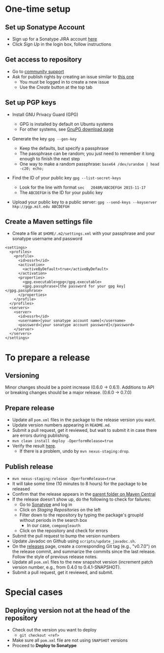 One-time setup
==============

Set up Sonatype Account
-----------------------
* Sign up for a Sonatype JIRA account [here](https://issues.sonatype.org)
* Click *Sign Up* in the login box, follow instructions

Get access to repository
------------------------
* Go to [community support](https://issues.sonatype.org/browse/OSSRH)
* Ask for publish rights by creating an issue similar to [this one](https://issues.sonatype.org/browse/OSSRH-16798)
  * You must be logged in to create a new issue
  * Use the *Create* button at the top tab

Set up PGP keys
---------------
* Install GNU Privacy Guard (GPG)
  * GPG is installed by default on Ubuntu systems
  * For other systems, see [GnuPG download page](https://www.gnupg.org/download/)

* Generate the key ```gpg --gen-key```

  * Keep the defaults, but specify a passphrase
  * The passphrase can be random; you just need to remember it long enough to finish the next step
  * One way to make a random passphrase: ```base64 /dev/urandom | head -c20; echo;```

* Find the ID of your public key ```gpg --list-secret-keys```
  * Look for the line with format ```sec   2048R/ABCDEFGH 2015-11-17```
  * The ```ABCDEFGH``` is the ID for your public key

* Upload your public key to a public server: ```gpg --send-keys --keyserver hkp://pgp.mit.edu ABCDEFGH```

Create a Maven settings file
----------------------------
* Create a file at ```$HOME/.m2/settings.xml``` with your passphrase and your sonatype username and password
```
<settings>
  <profiles>
    <profile>
      <id>ossrh</id>
      <activation>
        <activeByDefault>true</activeByDefault>
      </activation>
      <properties>
        <gpg.executable>gpg</gpg.executable>
        <gpg.passphrase>[the password for your gpg key]</gpg.passphrase>
      </properties>
    </profile>
  </profiles>
  <servers>
    <server>
      <id>ossrh</id>
      <username>[your sonatype account name]</username>
      <password>[your sonatype account password]</password>
    </server>
  </servers>
</settings>
```

To prepare a release
====================

Versioning
----------
Minor changes should be a point increase (0.6.0 -> 0.6.1).  Additions to API or breaking changes should be
a major release. (0.6.0 -> 0.7.0)

Prepare release
---------------
* Update all ```pom.xml``` files in the package to the release version you want.
* Update version numbers appearing in `README.md`.
* Submit a pull request, get it reviewed, but wait to submit it in case there are errors during publishing.
* ```mvn clean install deploy -DperformRelease=true```
* Verify the result [here](https://oss.sonatype.org/#nexus-search;quick~com.google.auth).
  * If there is a problem, undo by ```mvn nexus-staging:drop```.

Publish release
---------------
* ```mvn nexus-staging:release -DperformRelease=true```
* It will take some time (10 minutes to 8 hours) for the package to be released
* Confirm that the release appears in the [parent folder on Maven
Central](https://repo1.maven.org/maven2/com/google/auth/google-auth-library-parent/)
* If the release doesn't show up, do the following to check for failures:
  * Go to [Sonatype](https://oss.sonatype.org/) and log in
  * Click on *Staging Repositories* on the left
  * Filter down to the repository by typing the package's groupId without periods in the search box
    * In our case, ```comgoogleauth```
  * Click on the repository and check for errors
* Submit the pull request to bump the version numbers
* Update Javadoc on Github using `scripts/update_javadoc.sh`.
* On the [releases](https://github.com/google/google-auth-library-java/releases) page, create a corresponding Git tag (e.g., "v0.7.0") on the release commit, and summarize the commits since the last release. Follow the style of previous release notes.
* Update all ```pom.xml``` files to the new snapshot version (increment patch version number, e.g., from 0.4.0 to 0.4.1-SNAPSHOT).
* Submit a pull request, get it reviewed, and submit.

Special cases
=============

Deploying version not at the head of the repository
---------------------------------------------------
* Check out the version you want to deploy
  * ```git checkout <ref>```
* Make sure all ```pom.xml``` file are not using ```SNAPSHOT``` versions
* Proceed to **Deploy to Sonatype**
